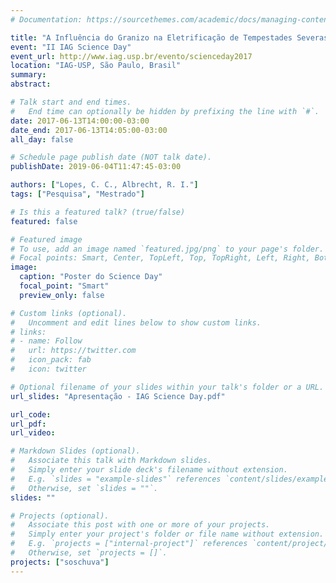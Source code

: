 ```yaml
---
# Documentation: https://sourcethemes.com/academic/docs/managing-content/

title: "A Influência do Granizo na Eletrificação de Tempestades Severas"
event: "II IAG Science Day"
event_url: http://www.iag.usp.br/evento/scienceday2017
location: "IAG-USP, São Paulo, Brasil"
summary:
abstract:

# Talk start and end times.
#   End time can optionally be hidden by prefixing the line with `#`.
date: 2017-06-13T14:00:00-03:00
date_end: 2017-06-13T14:05:00-03:00
all_day: false

# Schedule page publish date (NOT talk date).
publishDate: 2019-06-04T11:47:45-03:00

authors: ["Lopes, C. C., Albrecht, R. I."]
tags: ["Pesquisa", "Mestrado"]

# Is this a featured talk? (true/false)
featured: false

# Featured image
# To use, add an image named `featured.jpg/png` to your page's folder. 
# Focal points: Smart, Center, TopLeft, Top, TopRight, Left, Right, BottomLeft, Bottom, BottomRight.
image:
  caption: "Poster do Science Day"
  focal_point: "Smart"
  preview_only: false

# Custom links (optional).
#   Uncomment and edit lines below to show custom links.
# links:
# - name: Follow
#   url: https://twitter.com
#   icon_pack: fab
#   icon: twitter

# Optional filename of your slides within your talk's folder or a URL.
url_slides: "Apresentação - IAG Science Day.pdf"

url_code:
url_pdf:
url_video:

# Markdown Slides (optional).
#   Associate this talk with Markdown slides.
#   Simply enter your slide deck's filename without extension.
#   E.g. `slides = "example-slides"` references `content/slides/example-slides.md`.
#   Otherwise, set `slides = ""`.
slides: ""

# Projects (optional).
#   Associate this post with one or more of your projects.
#   Simply enter your project's folder or file name without extension.
#   E.g. `projects = ["internal-project"]` references `content/project/deep-learning/index.md`.
#   Otherwise, set `projects = []`.
projects: ["soschuva"]
---
```

